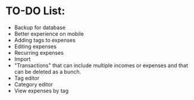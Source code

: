 # TO-DO List:
- Backup for database
- Better experience on mobile
- Adding tags to expenses
- Editing expenses
- Recurring expenses
- Import
- "Transactions" that can include multiple incomes or expenses and that can
be deleted as a bunch.
- Tag editor
- Category editor
- View expenses by tag